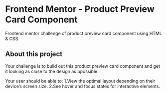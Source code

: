 # Frontend Mentor - Product Preview Card Component

Frontend mentor challenge of product preview card component using HTML &amp; CSS.

## About this project

Your challenge is to build out this product preview card component and get it looking as close to the design as ppossible.

Your user should be able to:
  1.View the optimal layout depending on their device’s screen size.
  2.See hover and focus states for interactive elements.